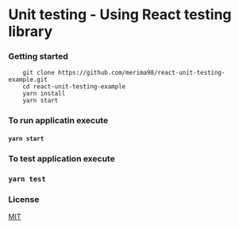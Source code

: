 # Unit testing - Using React testing library

### Getting started

```
    git clone https://github.com/merima98/react-unit-testing-example.git
    cd react-unit-testing-example
    yarn install
    yarn start
```

### To run applicatin execute

#### `yarn start`

### To test application execute

### `yarn test`

### License

[MIT](./LICENSE)
